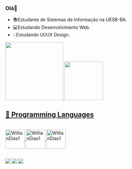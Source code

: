 ### Olá👋

- 📚Estudante de Sistemas de Informação na UESB-BA.
- 💻Estudando Desenvolvimento Web.
- 💡Estudando UI/UX Design.

<div>
  <a href="https://github.com/WillianDias1">
  <img height="180em" src="https://github-readme-stats.vercel.app/api?username=WillianDias1&show_icons=true&theme=dracula&include_all_commits=true&count_private=true"/>
  <img height="120em" src="https://github-readme-stats.vercel.app/api/top-langs/?username=WillianDias1&layout=compact&langs_count=20&theme=dracula"/>
</div>

## 🎯 Programming Languages  
  
<div style="display: inline_block"><br>
  <img align="center" alt="WillianDias1" height="60" width="60" src="https://cdn.jsdelivr.net/gh/devicons/devicon/icons/html5/html5-original.svg" >
  <img align="center" alt="WillianDias1" height="60" width="60" src="https://cdn.jsdelivr.net/gh/devicons/devicon/icons/css3/css3-original.svg" > 
  <img align="center" alt="WillianDias1" height="60" width="60" src="https://cdn.jsdelivr.net/gh/devicons/devicon/icons/javascript/javascript-original.svg" >
</div>

##
  
  <div>
    <a href="diaswillian75@gmail.com" target="_blank"><img src="https://img.shields.io/badge/Gmail-D14836?style=for-the-badge&logo=gmail&logoColor=white" target="_blank"></a>
    <a href="https://www.instagram.com/diaswillian1/" target="_blank"><img src="https://img.shields.io/badge/Instagram-E4405F?style=for-the-badge&logo=instagram&logoColor=white" target="_blank"></a>
    <a href="https://www.linkedin.com/in/willian-dias-4ba52193/" target="_blank"><img src="https://img.shields.io/badge/LinkedIn-0077B5?style=for-the-badge&logo=linkedin&logoColor=white" target="_blank"></a>
    
    
  </div>
